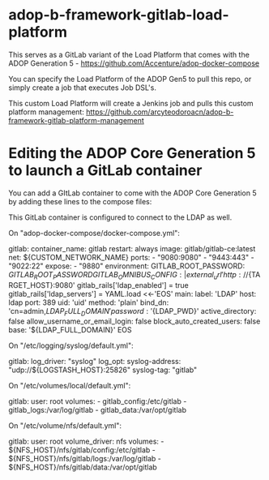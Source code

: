 # adop-b-framework-gitlab-load-platform

This serves as a GitLab variant of the Load Platform that comes with the ADOP Generation 5 - https://github.com/Accenture/adop-docker-compose

You can specify the Load Platform of the ADOP Gen5 to pull this repo, or simply create a job that executes Job DSL's.

This custom Load Platform will create a Jenkins job and pulls this custom platform management: https://github.com/arcyteodoroacn/adop-b-framework-gitlab-platform-management

# Editing the ADOP Core Generation 5 to launch a GitLab container

You can add a GItLab container to come with the ADOP Core Generation 5 by adding these lines to the compose files:

This GitLab container is configured to connect to the LDAP as well.

On "adop-docker-compose/docker-compose.yml":

gitlab:
  container_name: gitlab
  restart: always
  image: gitlab/gitlab-ce:latest
  net: ${CUSTOM_NETWORK_NAME}
  ports:
    - "9080:9080"
    - "9443:443"
    - "9022:22"
  expose:
    - "9880"
  environment:
    GITLAB_ROOT_PASSWORD: ${GITLAB_ROOT_PASSWORD} 
    GITLAB_OMNIBUS_CONFIG: |
     external_url 'http://${TARGET_HOST}:9080'
     gitlab_rails['ldap_enabled'] = true
     gitlab_rails['ldap_servers'] = YAML.load <<-'EOS'
       main:
         label: 'LDAP'
         host: ldap
         port: 389
         uid: 'uid'
         method: 'plain'
         bind_dn: 'cn=admin,${LDAP_FULL_DOMAIN}'
         password: '${LDAP_PWD}'
         active_directory: false
         allow_username_or_email_login: false
         block_auto_created_users: false
         base: '${LDAP_FULL_DOMAIN}'
     EOS
	 

On "/etc/logging/syslog/default.yml":

gitlab:
  log_driver: "syslog"
  log_opt:
    syslog-address: "udp://${LOGSTASH_HOST}:25826"
    syslog-tag: "gitlab"
	

On "/etc/volumes/local/default.yml":

gitlab:
  user: root
  volumes:
    - gitlab_config:/etc/gitlab
    - gitlab_logs:/var/log/gitlab
    - gitlab_data:/var/opt/gitlab
	
	
On "/etc/volume/nfs/default.yml":

gitlab:
  user: root
  volume_driver: nfs
  volumes:
    - ${NFS_HOST}/nfs/gitlab/config:/etc/gitlab
    - ${NFS_HOST}/nfs/gitlab/logs:/var/log/gitlab
    - ${NFS_HOST}/nfs/gitlab/data:/var/opt/gitlab